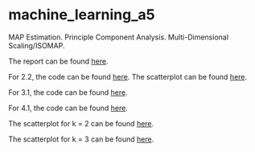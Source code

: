 # machine_learning_a5
MAP Estimation. Principle Component Analysis. Multi-Dimensional Scaling/ISOMAP.


The report can be found [here](doc/a5ans.pdf).

For 2.2, the code can be found [here](code/main.py).
The scatterplot can be found [here](figs/q2_2_PCA_animals.png).

For 3.1, the code can be found [here](code/pca.py).

For 4.1, the code can be found [here](code/manifold.py).

The scatterplot for k = 2 can be found [here](figs/q4_1_isomap_k=2.png).

The scatterplot for k = 3 can be found [here](figs/q4_1_isomap_k=3.png).

